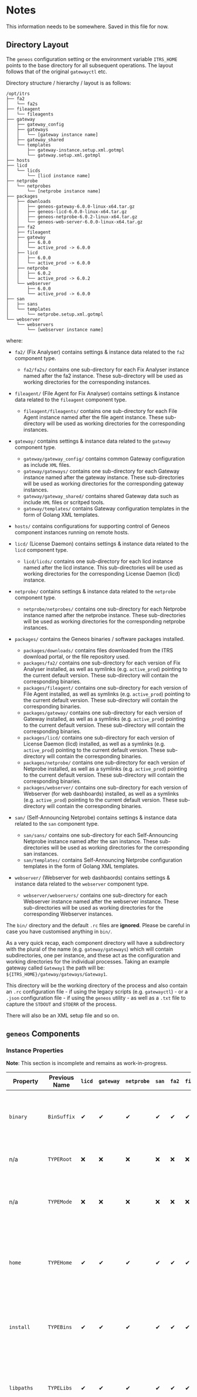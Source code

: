 # Notes

This information needs to be somewhere. Saved in this file for now.

## Directory Layout

The `geneos` configuration setting or the environment variable
`ITRS_HOME` points to the base directory for all subsequent operations.
The layout follows that of the original `gatewayctl` etc.

Directory structure / hierarchy / layout is as follows:

```text
/opt/itrs
├── fa2
│   └── fa2s
├── fileagent
│   └── fileagents
├── gateway
│   ├── gateway_config
│   ├── gateways
│   │   └── [gateway instance name]
│   ├── gateway_shared
│   └── templates
│       ├── gateway-instance.setup.xml.gotmpl
│       └── gateway.setup.xml.gotmpl
├── hosts
├── licd
│   └── licds
│       └── [licd instance name]
├── netprobe
│   └── netprobes
│       └── [netprobe instance name]
├── packages
│   ├── downloads
│   │   ├── geneos-gateway-6.0.0-linux-x64.tar.gz
│   │   ├── geneos-licd-6.0.0-linux-x64.tar.gz
│   │   ├── geneos-netprobe-6.0.2-linux-x64.tar.gz
│   │   └── geneos-web-server-6.0.0-linux-x64.tar.gz
│   ├── fa2
│   ├── fileagent
│   ├── gateway
│   │   ├── 6.0.0
│   │   └── active_prod -> 6.0.0
│   ├── licd
│   │   ├── 6.0.0
│   │   └── active_prod -> 6.0.0
│   ├── netprobe
│   │   ├── 6.0.2
│   │   └── active_prod -> 6.0.2
│   └── webserver
│       ├── 6.0.0
│       └── active_prod -> 6.0.0
├── san
│   ├── sans
│   └── templates
│       └── netprobe.setup.xml.gotmpl
└── webserver
    └── webservers
        └── [webserver instance name]
```

where:

* `fa2/` (Fix Analyser) contains settings & instance data related to the
  `fa2` component type.

  * `fa2/fa2s/` contains one sub-directory for each Fix Analyser
    instance named after the fa2 instance. These sub-directory will be
    used as working directories for the corresponding instances.

* `fileagent/` (File Agent for Fix Analyser) contains settings &
  instance data related to the `fileagent` component type.

  * `fileagent/fileagents/` contains one sub-directory for each File
    Agent instance named after the file agent instance. These
    sub-directory will be used as working directories for the
    corresponding instances.

* `gateway/` contains settings & instance data related to the `gateway`
  component type.

  * `gateway/gateway_config/` contains common Gateway configuration as
    include `XML` files.
  * `gateway/gateways/` contains one sub-directory for each Gateway
    instance named after the gateway instance. These sub-directories
    will be used as working directories for the corresponding gateway
    instances.
  * `gateway/gateway_shared/` contains shared Gateway data such as
    include `XML` files or scritped tools.
  * `gateway/templates/` contains Gateway configuration templates in the
    form of Golang XML templates.

* `hosts/` contains configurations for supporting control of Geneos
  component instances running on remote hosts.
* `licd/` (License Daemon) contains settings & instance data related to
  the `licd` component type.
  * `licd/licds/` contains one sub-directory for each licd instance
    named after the licd instance. This sub-directories will be used as
    working directories for the corresponding License Daemon (licd)
    instance.

* `netprobe/` contains settings & instance data related to the
  `netprobe` component type.
  * `netprobe/netprobes/` contains one sub-directory for each Netprobe
    instance named after the netprobe instance. These sub-directories
    will be used as working directories for the corresponding netprobe
    instances.

* `packages/` contains the Geneos binaries / software packages
  installed.
  * `packages/downloads/` contains files downloaded from the ITRS
    download portal, or the file repository used.
  * `packages/fa2/` contains one sub-directory for each version of Fix
    Analyser installed, as well as symlinks (e.g. `active_prod`)
    pointing to the current default version. These sub-directory will
    contain the corresponding binaries.
  * `packages/fileagent/` contains one sub-directory for each version of
    File Agent installed, as well as symlinks (e.g. `active_prod`)
    pointing to the current default version. These sub-directory will
    contain the corresponding binaries.
  * `packages/gateway/` contains one sub-directory for each version of
    Gateway installed, as well as a symlinks (e.g. `active_prod`)
    pointing to the current default version.  These sub-directory will
    contain the corresponding binaries.
  * `packages/licd/` contains one sub-directory for each version of
    License Daemon (licd) installed, as well as a symlinks (e.g.
    `active_prod`) pointing to the current default version. These
    sub-directory will contain the corresponding binaries.
  * `packages/netprobe/` contains one sub-directory for each version of
    Netprobe installed, as well as a symlinks (e.g. `active_prod`)
    pointing to the current default version. These sub-directory will
    contain the corresponding binaries.
  * `packages/webserver/` contains one sub-directory for each version of
    Webserver (for web dashboards) installed, as well as a symlinks
    (e.g. `active_prod`) pointing to the current default version. These
    sub-directory will contain the corresponding binaries.

* `san/` (Self-Announcing Netprobe) contains settings & instance data
  related to the `san` component type.
  * `san/sans/` contains one sub-directory for each Self-Announcing
    Netprobe instance named after the san instance. These
    sub-directories will be used as working directories for the
    corresponding san instances.
  * `san/templates/` contains Self-Announcing Netprobe configuration
    templates in the form of Golang XML templates.

* `webserver/` (Webserver for web dashbaords) contains settings &
  instance data related to the `webserver` component type.
  * `webserver/webservers/` contains one sub-directory for each
    Webserver instance named after the webserver instance. These
    sub-directories will be used as working directories for the
    corresponding Webserver instances.

The `bin/` directory and the default `.rc` files are **ignored**.
Please be careful in case you have customised anything in `bin/`.

As a very quick recap, each component directory will have a subdirectory
with the plural of the name (e.g. `gateway/gateways`) which will contain
subdirectories, one per instance, and these act as the configuration and
working directories for the individual processes. Taking an example
gateway called `Gateway1` the path will be:
`${ITRS_HOME}/gateway/gateways/Gateway1`.

This directory will be the working directory of the process and also
contain an `.rc` configuration file - if using the legacy scripts (e.g.
`gatewayctl`) - or a `.json` configuration file - if using the `geneos`
utility - as well as a `.txt` file to capture the `STDOUT` and `STDERR`
of the process.

There will also be an XML setup file and so on.


## `geneos` Components

### Instance Properties

**Note**: This section is incomplete and remains as work-in-progress.

| Property      | Previous Name | `licd`             | `gateway`          | `netprobe`         | `san`              | `fa2`              | `fileagent`        | `webserver`        | Description |
| --------      | ------------- | ------             | ---------          | ----------         | -----              | -----              | -----------        | -----------        | ----------- |
| `binary`      | `BinSuffix`   | ✔ | ✔ | ✔ | ✔ | ✔ | ✔ | ✔ | Name of the binary file used to run the instance of the componenent TYPE. |
| n/a           | `TYPERoot`    | ❌ | ❌ | ❌ | ❌ | ❌ | ❌ | ❌ | Root directory for the TYPE. Ignored. |
| n/a           | `TYPEMode`    | ❌ | ❌ | ❌ | ❌ | ❌ | ❌ | ❌ | Process execution mode - baskground or foregbround. Ignored. |
| `home`        | `TYPEHome`    | ✔ | ✔ | ✔ | ✔ | ✔ | ✔ | ✔ | Path to the instance's home directory, from where the instance component TYPE is started. |
| `install`     | `TYPEBins`    | ✔ | ✔ | ✔ | ✔ | ✔ | ✔ | ✔ | Path to the directory where the binaries of the component TYPE are installed. |
| `libpaths`    | `TYPELibs`    | ✔ | ✔ | ✔ | ✔ | ✔ | ✔ | ✔ | Library path(s) (separated by `:`) used by the instance of the component TYPE. |
| `logdir`      | `TYPELogD`    | ✔ | ✔ | ✔ | ✔ | ✔ | ✔ | ✔ | Path to the dorectory where logs are to be written for the instance of the component TYPE. |
| `logfile`     | `TYPELogF`    | ✔ | ✔ | ✔ | ✔ | ✔ | ✔ | ✔ | Name of the primary log file to be generated for the instance. |
| `name`        | `TYPEName`    | ✔ | ✔ | ✔ | ✔ | ✔ | ✔ | ✔ | Name of the instance. |
| `options`     | `TYPEOpts`    | ✔ | ✔ | ✔ | ✔ | ✔ | ✔ | ✔ | Additional command-line options to be used as part of the command line to start the instance of the component TYPE. |
| `port`        | `TYPEport`    | ✔ | ✔ | ✔ | ✔ | ✔ | ✔ | ✔ | Listening port used by the instance. |
| `program`     | `TYPEExec`    | ✔ | ✔ | ✔ | ✔ | ✔ | ✔ | ✔ | Absolute path to the binary file used to run the instance of the component TYPE. |
| `user`        | `TYPEUser`    | ✔ | ✔ | ✔ | ✔ | ✔ | ✔ | ✔ | User owning the instance. |
| `version`     | `TYPEBase`    | ✔ | ✔ | ✔ | ✔ | ✔ | ✔ | ✔ | Version as either the name of the directory holding the component TYPE's binaries or the name of the symlink pointing to that directory. |
| Gateway Specific: |
| `gatewayname` | n/a *         | ❌ | ✔ | ❌ | ❌ | ❌ | ❌ | ❌ | Name of the gateway instance. This can be different to the instance name. |
| `licdhost`    | `GateLicH`    | ❌ | ✔ | ❌ | ❌ | ❌ | ❌ | ❌ | Name of the host where the license daemon (licd) to be used by the gateway instance is hosted. |
| `licdport`    | `GateLicP`    | ❌ | ✔ | ❌ | ❌ | ❌ | ❌ | ❌ | Port number of the license daemon (licd) to be used by the gateway instance. |
| `licdsecure`  | `GateLicS` *  | ❌ | ✔ | ❌ | ❌ | ❌ | ❌ | ❌ | Flag indicating whether connection to licd is secured by TLS encryption. |
| `keyfile`     | n/a           | ❌ | ✔ | ❌ | ❌ | ❌ | ❌ | ❌ | External keyfile for AES 256 encoding. |
| `prevkeyfile` | n/a           | ❌ | ✔ | ❌ | ❌ | ❌ | ❌ | ❌ | External keyfile for AES 256 encoding. |
| Webserver Specific: |
| `maxmem`      | `WebsXmx`     | ❌ | ❌ | ❌ | ❌ | ❌ | ❌ | ✔ | Java value for maximum memory for the Web Server (`-Xmx`) |
| TLS Settings: |
| `certificate` | `TYPECert` *  | 🔘 | 🔘 | 🔘 | 🔘 | 🔘 | ❌ | 🔘 | File containing a TLS certificate used for Geneos internal secure comms (TLS-encrypted). |
| `privatekey`  | `TYPEKey` *   | 🔘 | 🔘 | 🔘 | 🔘 | 🔘 | ❌ | 🔘 | File containing the privatye key associated with the TLS certificate `certificate`, used for Geneos internal secure comms (TLS-encrypted). |

Note: Settings in the `Previous Name`column with an `*` indicate those that were interim values during the development of the program and did not exist in the original `binutils` implementation.

Key:

| Checkmarks | `TYPE` labels in Pervious Name Column |
| ------ | ------ |
| ✔ - Supported and **required** | `gate` - Gateways |
| 🔘 - Supports and optional | `licd` - License Daemons |
| ❌ - Not support (and ignored) | `netp` - Netprobes |
| | `webs` - Web servers |
| | `FAgent` - File Agent |

In addition to the above simple properties there are a number of
properties that are lists of values and these values must be specific
formats.

* `env`

